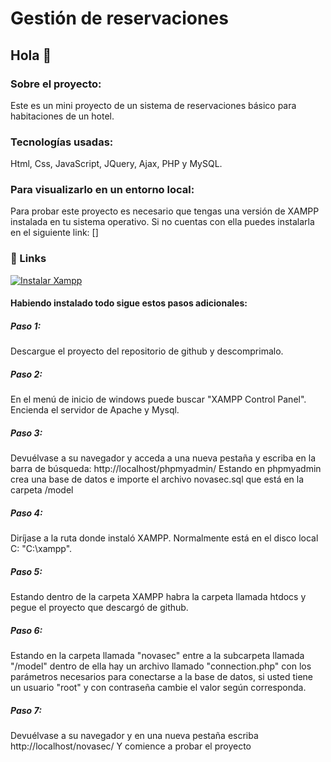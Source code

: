 
# Gestión de reservaciones
## Hola 👋
### Sobre el proyecto:
Este es un mini proyecto de un sistema de
reservaciones básico para habitaciones de un hotel.

### Tecnologías usadas:
Html, Css, JavaScript, JQuery, Ajax, PHP y MySQL.

### Para visualizarlo en un entorno local:
Para probar este proyecto es necesario que 
tengas una versión de XAMPP instalada en tu sistema
operativo. Si no cuentas con ella puedes instalarla 
en el siguiente link: []

### 🔗 Links
[![Instalar Xampp](https://img.shields.io/badge/my_portfolio-000?style=for-the-badge&logo=ko-fi&logoColor=white)](https://www.apachefriends.org/es/download.html)


#### Habiendo instalado todo sigue estos pasos adicionales:
##### Paso 1: 
Descargue el proyecto del repositorio de github y
descomprimalo.
##### Paso 2:
En el menú de inicio de windows puede buscar "XAMPP Control Panel".
Encienda el servidor de Apache y Mysql.
##### Paso 3:
Devuélvase a su navegador y acceda a una nueva pestaña y escriba en la barra de búsqueda: 
http://localhost/phpmyadmin/ 
Estando en phpmyadmin crea una base de datos e importe
el archivo novasec.sql que está en la carpeta /model
##### Paso 4: 
Diríjase a la ruta donde instaló XAMPP.
Normalmente está en el disco local C: "C:\xampp".
##### Paso 5:
Estando dentro de la carpeta XAMPP habra la carpeta
llamada htdocs y pegue el proyecto que descargó de github.
##### Paso 6:
Estando en la carpeta llamada "novasec" entre a la 
subcarpeta llamada "/model" dentro de ella hay un archivo
llamado "connection.php" con los parámetros necesarios para
conectarse a la base de datos, si usted tiene un usuario "root"
y con contraseña cambie el valor según corresponda.
##### Paso 7:
Devuélvase a su navegador y en una nueva pestaña 
escriba http://localhost/novasec/
Y comience a probar el proyecto
